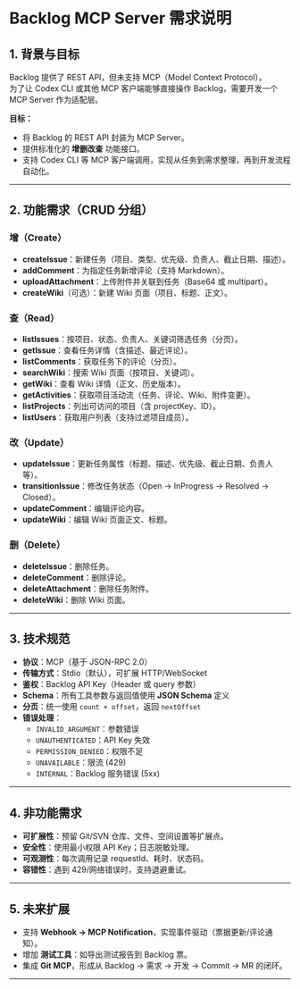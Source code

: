 # Backlog MCP Server 需求说明

## 1. 背景与目标
Backlog 提供了 REST API，但未支持 MCP（Model Context Protocol）。  
为了让 Codex CLI 或其他 MCP 客户端能够直接操作 Backlog，需要开发一个 MCP Server 作为适配层。

**目标：**
- 将 Backlog 的 REST API 封装为 MCP Server。
- 提供标准化的 **增删改查** 功能接口。
- 支持 Codex CLI 等 MCP 客户端调用，实现从任务到需求整理，再到开发流程自动化。

---

## 2. 功能需求（CRUD 分组）

### 增（Create）
- **createIssue**：新建任务（项目、类型、优先级、负责人、截止日期、描述）。
- **addComment**：为指定任务新增评论（支持 Markdown）。
- **uploadAttachment**：上传附件并关联到任务（Base64 或 multipart）。
- **createWiki**（可选）：新建 Wiki 页面（项目、标题、正文）。

### 查（Read）
- **listIssues**：按项目、状态、负责人、关键词筛选任务（分页）。
- **getIssue**：查看任务详情（含描述、最近评论）。
- **listComments**：获取任务下的评论（分页）。
- **searchWiki**：搜索 Wiki 页面（按项目、关键词）。
- **getWiki**：查看 Wiki 详情（正文、历史版本）。
- **getActivities**：获取项目活动流（任务、评论、Wiki、附件变更）。
- **listProjects**：列出可访问的项目（含 projectKey、ID）。
- **listUsers**：获取用户列表（支持过滤项目成员）。

### 改（Update）
- **updateIssue**：更新任务属性（标题、描述、优先级、截止日期、负责人等）。
- **transitionIssue**：修改任务状态（Open → InProgress → Resolved → Closed）。
- **updateComment**：编辑评论内容。
- **updateWiki**：编辑 Wiki 页面正文、标题。

### 删（Delete）
- **deleteIssue**：删除任务。
- **deleteComment**：删除评论。
- **deleteAttachment**：删除任务附件。
- **deleteWiki**：删除 Wiki 页面。

---

## 3. 技术规范

- **协议**：MCP（基于 JSON-RPC 2.0）
- **传输方式**：Stdio（默认），可扩展 HTTP/WebSocket
- **鉴权**：Backlog API Key（Header 或 query 参数）
- **Schema**：所有工具参数与返回值使用 **JSON Schema** 定义
- **分页**：统一使用 `count + offset`，返回 `nextOffset`
- **错误处理**：
  - `INVALID_ARGUMENT`：参数错误
  - `UNAUTHENTICATED`：API Key 失效
  - `PERMISSION_DENIED`：权限不足
  - `UNAVAILABLE`：限流 (429)
  - `INTERNAL`：Backlog 服务错误 (5xx)

---

## 4. 非功能需求

- **可扩展性**：预留 Git/SVN 仓库、文件、空间设置等扩展点。
- **安全性**：使用最小权限 API Key；日志脱敏处理。
- **可观测性**：每次调用记录 requestId、耗时、状态码。
- **容错性**：遇到 429/网络错误时，支持退避重试。

---

## 5. 未来扩展

- 支持 **Webhook → MCP Notification**，实现事件驱动（票据更新/评论通知）。
- 增加 **测试工具**：如导出测试报告到 Backlog 票。
- 集成 **Git MCP**，形成从 Backlog → 需求 → 开发 → Commit → MR 的闭环。

---
